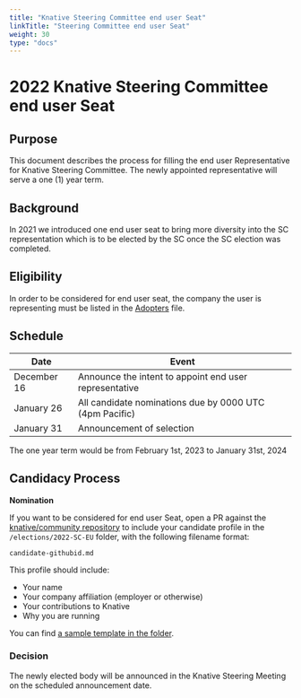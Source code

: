 ```yaml
---
title: "Knative Steering Committee end user Seat"
linkTitle: "Steering Committee end user Seat"
weight: 30
type: "docs"
---
```


# 2022 Knative Steering Committee end user Seat

## Purpose

This document describes the process for filling the end user Representative
for Knative Steering Committee. The newly appointed representative will serve a
one (1) year term.

## Background

In 2021 we introduced one end user seat to bring more diversity into the SC
representation which is to be elected by the SC once the SC election was
completed.

## Eligibility

In order to be considered for end user seat, the company the user is
representing must be listed in the [Adopters](../../ADOPTERS.MD) file.

## Schedule

| Date         | Event                    |
| ------------ | ------------------------ |
| December 16  | Announce the intent to appoint end user representative |
| January 26   | All candidate nominations due by 0000 UTC (4pm Pacific) |
| January 31   | Announcement of selection |

The one year term would be from February 1st, 2023 to January 31st, 2024

## Candidacy Process

**Nomination**

If you want to be considered for end user Seat, open a PR against the
[knative/community repository](https://github.com/knative/community) to include
your candidate profile in the `/elections/2022-SC-EU` folder, with the following
filename format:

```
candidate-githubid.md
```

This profile should include:

* Your name
* Your company affiliation (employer or otherwise)
* Your contributions to Knative
* Why you are running

You can find [a sample template in the folder](./nomination-template.md).

### Decision

The newly elected body will be announced in the Knative Steering Meeting on the
scheduled announcement date.

[Knative Steering Committee]: https://github.com/knative/community/blob/main/STEERING-COMMITTEE.md
